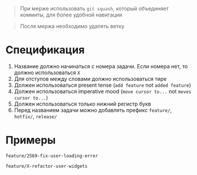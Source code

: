 > При мерже использовать `git squash`, который объединяет коммиты, для более удобной навигации

> После мержа необходимо удалять ветку

# Спецификация

1. Название должно начинаться с номера задачи. Если номера нет, то должно использоваться `X`
2. Для отступов между словами должно использоваться тире
3. Должен использоваться present tense (`add feature` not `added feature`)
4. Должен использоваться imperative mood (`move cursor to...` not `moves cursor to...`)
5. Должен использоваться только нижний регистр букв
6. Перед названием задачи можно добавлять префикс `feature/`, `hotfix/`, `release/`

# Примеры

    feature/2569-fix-user-loading-error

    feature/X-refactor-user-widgets
